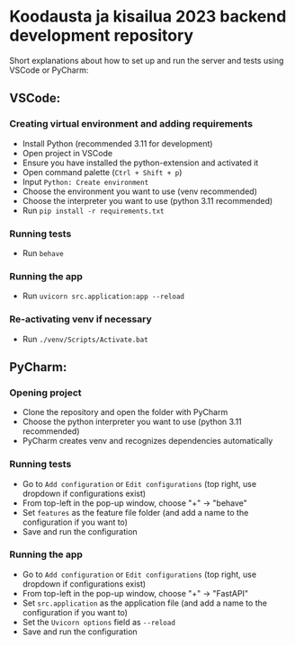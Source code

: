 # Koodausta ja kisailua 2023 backend development repository

Short explanations about how to set up and run the server and tests using VSCode or PyCharm:

## VSCode:

### Creating virtual environment and adding requirements

- Install Python (recommended 3.11 for development)
- Open project in VSCode
- Ensure you have installed the python-extension and activated it
- Open command palette (`Ctrl + Shift + p`)
- Input `Python: Create environment`
- Choose the environment you want to use (venv recommended)
- Choose the interpreter you want to use (python 3.11 recommended)
- Run `pip install -r requirements.txt`

### Running tests

- Run `behave`

### Running the app

- Run `uvicorn src.application:app --reload`

### Re-activating venv if necessary

- Run `./venv/Scripts/Activate.bat`

## PyCharm:

### Opening project

- Clone the repository and open the folder with PyCharm
- Choose the python interpreter you want to use (python 3.11 recommended)
- PyCharm creates venv and recognizes dependencies automatically

### Running tests

- Go to `Add configuration` or `Edit configurations` (top right, use dropdown if configurations exist)
- From top-left in the pop-up window, choose "+" -> "behave"
- Set `features` as the feature file folder (and add a name to the configuration if you want to)
- Save and run the configuration

### Running the app

- Go to `Add configuration` or `Edit configurations` (top right, use dropdown if configurations exist)
- From top-left in the pop-up window, choose "+" -> "FastAPI"
- Set `src.application` as the application file (and add a name to the configuration if you want to)
- Set the `Uvicorn options` field as `--reload`
- Save and run the configuration